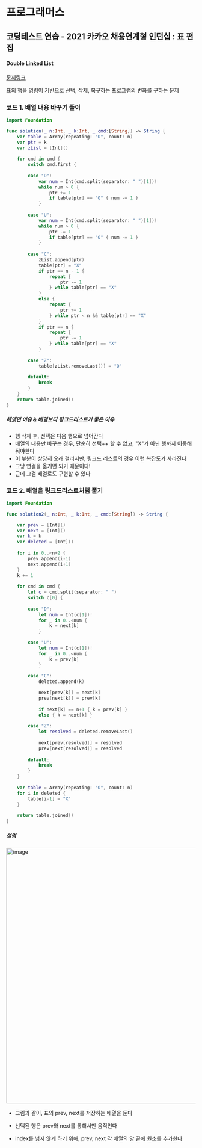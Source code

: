 # 프로그래머스

## 코딩테스트 연습 - 2021 카카오 채용연계형 인턴십 :  표 편집
#### Double Linked List

[문제링크](https://programmers.co.kr/learn/courses/30/lessons/81303?language=swift#)

 표의 행을 명령어 기반으로 선택, 삭제, 복구하는 프로그램의 변화를 구하는 문제


### 코드 1. 배열 내용 바꾸기 풀이


```swift
import Foundation

func solution(_ n:Int, _ k:Int, _ cmd:[String]) -> String {
    var table = Array(repeating: "O", count: n)
    var ptr = k
    var zList = [Int]()
    
    for cmd in cmd {
        switch cmd.first {
        
        case "D":
            var num = Int(cmd.split(separator: " ")[1])!
            while num > 0 {
                ptr += 1
                if table[ptr] == "O" { num -= 1 }
            }
            
        case "U":
            var num = Int(cmd.split(separator: " ")[1])!
            while num > 0 {
                ptr -= 1
                if table[ptr] == "O" { num -= 1 }
            }
            
        case "C":
            zList.append(ptr)
            table[ptr] = "X"
            if ptr == n - 1 {
                repeat {
                    ptr -= 1
                } while table[ptr] == "X"
            }
            else {
                repeat {
                    ptr += 1
                } while ptr < n && table[ptr] == "X"
            }
            if ptr == n {
                repeat {
                    ptr -= 1
                } while table[ptr] == "X"
            }
            
        case "Z":
            table[zList.removeLast()] = "O"
            
        default:
            break
        }
    }
    return table.joined()
}
```

##### 헤맸던 이유 & 배열보다 링크드리스트가 좋은 이유
- 행 삭제 후, 선택은 다음 행으로 넘어간다
- 배열의 내용만 바꾸는 경우, 단순히 선택++ 할 수 없고, "X"가 아닌 행까지 이동해줘야한다
- 이 부분이 상당히 오래 걸리지만, 링크드 리스트의 경우 이런 복잡도가 사라진다
- 그냥 연결을 옮기면 되기 때문이다!
- 근데 그걸 배열로도 구현할 수 있다




### 코드 2. 배열을 링크드리스트처럼 풀기

```swift
import Foundation

func solution2(_ n:Int, _ k:Int, _ cmd:[String]) -> String {

    var prev = [Int]()
    var next = [Int]()
    var k = k
    var deleted = [Int]()
    
    for i in 0..<n+2 {
        prev.append(i-1)
        next.append(i+1)
    }
    k += 1
    
    for cmd in cmd {
        let c = cmd.split(separator: " ")
        switch c[0] {
        
        case "D":
            let num = Int(c[1])!
            for _ in 0..<num {
                k = next[k]
            }
            
        case "U":
            let num = Int(c[1])!
            for _ in 0..<num {
                k = prev[k]
            }
            
        case "C":
            deleted.append(k)

            next[prev[k]] = next[k]
            prev[next[k]] = prev[k]
            
            if next[k] == n+1 { k = prev[k] }
            else { k = next[k] }
            
        case "Z":
            let resolved = deleted.removeLast()
            
            next[prev[resolved]] = resolved
            prev[next[resolved]] = resolved
            
        default:
            break
        }
    }
    
    var table = Array(repeating: "O", count: n)
    for i in deleted {
        table[i-1] = "X"
    }
    
    return table.joined()
}
```


##### 설명

<img width="680" alt="image" src="https://user-images.githubusercontent.com/73650994/127010553-9437f1c1-07ad-444c-9fa4-2ddaf87ab3f5.png">

- 그림과 같이, 표의 prev, next를 저장하는 배열을 둔다
- 선택된 행은 prev와 next를 통해서만 움직인다

- index를 넘지 않게 하기 위해, prev, next 각 배열의 양 끝에 원소를 추가한다

